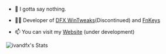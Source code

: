 - 🤫 I gotta say nothing.

- 👨‍💻  Developer of [DFX WinTweaks](https://ivandfx.github.io/DFXWinTweaks)(Discontinued) and [FnKeys](https://github.com/ivandfx/fnkeys)

- 📫 You can visit my [Website](https://ivandfx.github.io) (under development)

![ivandfx's Stats](https://github-readme-stats.vercel.app/api?username=ivandfx&theme=dark&show_icons=true&hide_border=false&count_private=false)
